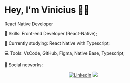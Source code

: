 # Hey, I'm Vinicius :wave::smiley:

React Native Developer

:rocket:  Skills: Front-end Developer (React-Native);

:rainbow:  Currently studying: React Native with Typescript;

:computer:  Tools: VsCode, GitHub, Figma, Native Base, Typescript;

💌   Social networks: <p align="center">
    <a href="https://www.linkedin.com/in/viniciussantiago23/"><img src="https://img.shields.io/badge/LinkedIn-%230077B5.svg?&style=flat-square&logo=linkedin&logoColor=white" alt="LinkedIn"></a>
  <a href="https://api.whatsapp.com/send?phone=5511988096163&text=Ol%C3%A1%20 Vini, tudo bem? Verifiquei o seu perfil no Github e gostaria de iniciar uma conversa.%20" alt="WhatsApp"><img src="https://img.shields.io/badge/-WhatsApp-25d366?style=flat-square&labelColor=25d366&logo=whatsapp&logoColor=white&link=https://api.whatsapp.com/send?phone=5511988096163&text=Ol%C3%A1%20Vini!%20" /></a>
</p>
